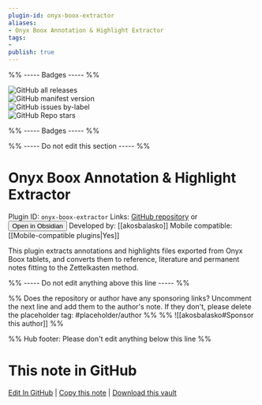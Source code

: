 ```yaml
---
plugin-id: onyx-boox-extractor
aliases:
- Onyx Boox Annotation & Highlight Extractor
tags: 
- 
publish: true
---
```


%% ----- Badges ----- %%

![GitHub all releases](https://img.shields.io/github/downloads/akosbalasko/Onyx-Boox-Annotation-Highlight-Extractor/total?color=573E7A&logo=github&style=for-the-badge)   
![GitHub manifest version](https://img.shields.io/github/manifest-json/v/akosbalasko/Onyx-Boox-Annotation-Highlight-Extractor?color=573E7A&logo=github&style=for-the-badge)   
![GitHub issues by-label](https://img.shields.io/github/issues/akosbalasko/Onyx-Boox-Annotation-Highlight-Extractor/help%20wanted?color=573E7A&logo=github&style=for-the-badge)   
![GitHub Repo stars](https://img.shields.io/github/stars/akosbalasko/Onyx-Boox-Annotation-Highlight-Extractor?color=573E7A&logo=github&style=for-the-badge)

%% ----- Badges ----- %%

%% ----- Do not edit this section ----- %%

# Onyx Boox Annotation & Highlight Extractor

Plugin ID: `onyx-boox-extractor`
Links: [GitHub repository](https://github.com/akosbalasko/Onyx-Boox-Annotation-Highlight-Extractor) or [<button id=HH>Open in Obsidian</button>](obsidian://show-plugin?id=onyx-boox-extractor)
Developed by: [[akosbalasko]]
Mobile compatible: [[Mobile-compatible plugins|Yes]]

This plugin extracts annotations and highlights files exported from Onyx Boox tablets, and converts them to reference, literature and permanent notes fitting to the Zettelkasten method.

%% ----- Do not edit anything above this line ----- %% 

%% Does the repository or author have any sponsoring links? Uncomment the next line and add them to the author's note. If they don't, please delete the placeholder tag: #placeholder/author %%
%% ![[akosbalasko#Sponsor this author]] %%

%% Hub footer: Please don't edit anything below this line %%

# This note in GitHub

<span class="git-footer">[Edit In GitHub](https://github.dev/obsidian-community/obsidian-hub/blob/main/02%20-%20Community%20Expansions/02.05%20All%20Community%20Expansions/Plugins/onyx-boox-extractor.md "git-hub-edit-note") | [Copy this note](https://raw.githubusercontent.com/obsidian-community/obsidian-hub/main/02%20-%20Community%20Expansions/02.05%20All%20Community%20Expansions/Plugins/onyx-boox-extractor.md "git-hub-copy-note") | [Download this vault](https://github.com/obsidian-community/obsidian-hub/archive/refs/heads/main.zip "git-hub-download-vault") </span>
